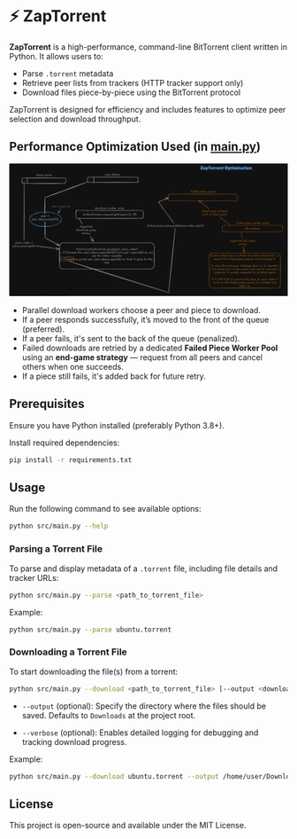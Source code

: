# ⚡ ZapTorrent

**ZapTorrent** is a high-performance, command-line BitTorrent client written in Python. It allows users to:

- Parse `.torrent` metadata
- Retrieve peer lists from trackers (HTTP tracker support only)
- Download files piece-by-piece using the BitTorrent protocol

ZapTorrent is designed for efficiency and includes features to optimize peer selection and download throughput.

## Performance Optimization Used (in [main.py](/src/main.py))
<img src = "./extras/optimization.webp">

- Parallel download workers choose a peer and piece to download.
- If a peer responds successfully, it’s moved to the front of the queue (preferred).
- If a peer fails, it's sent to the back of the queue (penalized).
- Failed downloads are retried by a dedicated **Failed Piece Worker Pool** using an **end-game strategy** — request from all peers and cancel others when one succeeds.
- If a piece still fails, it's added back for future retry.

## Prerequisites

Ensure you have Python installed (preferably Python 3.8+).

Install required dependencies:

```sh
pip install -r requirements.txt
```

## Usage

Run the following command to see available options:

```sh
python src/main.py --help
```

### Parsing a Torrent File

To parse and display metadata of a `.torrent` file, including file details and tracker URLs:

```sh
python src/main.py --parse <path_to_torrent_file>
```

Example:

```sh
python src/main.py --parse ubuntu.torrent
```

### Downloading a Torrent File

To start downloading the file(s) from a torrent:

```sh
python src/main.py --download <path_to_torrent_file> [--output <download_directory>] [--verbose]
```

- `--output` (optional): Specify the directory where the files should be saved. Defaults to `Downloads` at the project root.

- `--verbose` (optional): Enables detailed logging for debugging and tracking download progress.


Example:

```sh
python src/main.py --download ubuntu.torrent --output /home/user/Downloads --verbose
```

## License

This project is open-source and available under the MIT License.
